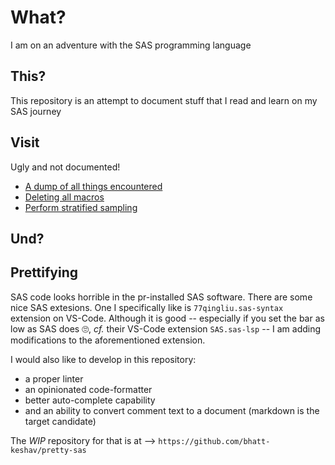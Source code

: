 # What?
I am on an adventure with the SAS programming language

## This?
This repository is an attempt to document stuff that I read and learn on my SAS journey

## Visit
Ugly and not documented!
- [A dump of all things encountered](./learn.sas)
- [Deleting all macros](./delete_all_macros.sas)
- [Perform stratified sampling](./cars_stratified_sampling.sas)

## Und?

## Prettifying
SAS code looks horrible in the pr-installed SAS software. There are some nice SAS extesions. One I specifically like is `77qingliu.sas-syntax` extension on VS-Code. Although it is good -- especially if you set the bar as low as SAS does 🙄, _cf._ their VS-Code extension `SAS.sas-lsp` -- I am adding modifications to the aforementioned extension. 

I would also like to develop in this repository:
- a proper linter
- an opinionated code-formatter
- better auto-complete capability 
- and an ability to convert comment text to a document (markdown is the target candidate)

The _WIP_ repository for that is at --> `https://github.com/bhatt-keshav/pretty-sas` 

